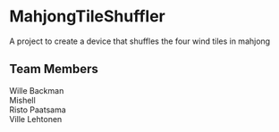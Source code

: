 # MahjongTileShuffler
A project to create a device that shuffles the four wind tiles in mahjong

## Team Members  
Wille Backman  
Mishell  
Risto Paatsama  
Ville Lehtonen
